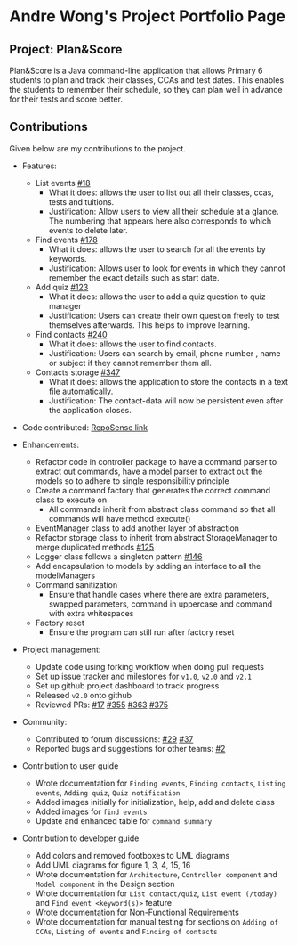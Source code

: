 # Andre Wong's Project Portfolio Page

## Project: Plan&Score

Plan&Score is a Java command-line application that allows Primary 6 students to plan and track their classes, CCAs and test dates. This enables the students to remember their schedule, so they can plan well in advance for their tests and score better.

## Contributions
Given below are my contributions to the project.
* Features:
    * List events [#18](https://github.com/AY2021S1-CS2113T-W12-4/tp/pull/18)
        * What it does: allows the user to list out all their classes, ccas, tests and tuitions.
        * Justification: Allow users to view all their schedule at a glance. The numbering that appears here also corresponds to which events to delete later.
    * Find events [#178](https://github.com/AY2021S1-CS2113T-W12-4/tp/pull/178)
        * What it does: allows the user to search for all the events by keywords.
        * Justification: Allows user to look for events in which they cannot remember the exact details such as start date.
    * Add quiz [#123](https://github.com/AY2021S1-CS2113T-W12-4/tp/pull/123)
        * What it does: allows the user to add a quiz question to quiz manager
        * Justification: Users can create their own question freely to test themselves afterwards. This helps to improve learning.
    * Find contacts [#240](https://github.com/AY2021S1-CS2113T-W12-4/tp/pull/240)
        * What it does: allows the user to find contacts.
        * Justification: Users can search by email, phone number , name or subject if they cannot remember them all.
    * Contacts storage [#347](https://github.com/AY2021S1-CS2113T-W12-4/tp/pull/347)
        * What it does: allows the application to store the contacts in a text file automatically.
        * Justification: The contact-data will now be persistent even after the application closes.

* Code contributed: [RepoSense link](https://nus-cs2113-ay2021s1.github.io/tp-dashboard/#breakdown=true&search=&sort=groupTitle&sortWithin=title&since=2020-09-27&timeframe=commit&mergegroup=&groupSelect=groupByRepos&checkedFileTypes=docs~functional-code~test-code~other&tabOpen=true&tabType=authorship&tabAuthor=AndreWongZH&tabRepo=AY2021S1-CS2113T-W12-4%2Ftp%5Bmaster%5D&authorshipIsMergeGroup=false&authorshipFileTypes=docs~functional-code~test-code~other)

* Enhancements:
    * Refactor code in controller package to have a command parser to extract out commands, have a model parser to extract out the models so to adhere to single responsibility principle
    * Create a command factory that generates the correct command class to execute on
        * All commands inherit from abstract class command so that all commands will have method execute()
    * EventManager class to add another layer of abstraction
    * Refactor storage class to inherit from abstract StorageManager to merge duplicated methods [#125](https://github.com/AY2021S1-CS2113T-W12-4/tp/pull/125)
    * Logger class follows a singleton pattern [#146](https://github.com/AY2021S1-CS2113T-W12-4/tp/pull/146)
    * Add encapsulation to models by adding an interface to all the modelManagers
    * Command sanitization
        * Ensure that handle cases where there are extra parameters, swapped parameters, command in uppercase and command with extra whitespaces
    * Factory reset
        * Ensure the program can still run after factory reset

* Project management:
    * Update code using forking workflow when doing pull requests
    * Set up issue tracker and milestones for `v1.0`, `v2.0` and `v2.1`
    * Set up github project dashboard to track progress
    * Released `v2.0` onto github
    * Reviewed PRs: [#17](https://github.com/AY2021S1-CS2113T-W12-4/tp/pull/17) [#355](https://github.com/AY2021S1-CS2113T-W12-4/tp/pull/355) [#363](https://github.com/AY2021S1-CS2113T-W12-4/tp/pull/363) [#375](https://github.com/AY2021S1-CS2113T-W12-4/tp/pull/375)

* Community:
    * Contributed to forum discussions: [#29](https://github.com/nus-cs2113-AY2021S1/forum/issues/29) [#37](https://github.com/nus-cs2113-AY2021S1/forum/issues/87)
    * Reported bugs and suggestions for other teams: [#2](https://github.com/nus-cs2113-AY2021S1/tp/pull/2)

* Contribution to user guide
    * Wrote documentation for `Finding events`, `Finding contacts`, `Listing events`, `Adding quiz`, `Quiz notification`
    * Added images initially for initialization, help, add and delete class
    * Added images for `find events`
    * Update and enhanced table for `command summary`

* Contribution to developer guide
    * Add colors and removed footboxes to UML diagrams
    * Add UML diagrams for figure 1, 3, 4, 15, 16
    * Wrote documentation for `Architecture`, `Controller component` and `Model component` in the Design section
    * Wrote documentation for `List contact/quiz`, `List event (/today)` and `Find event <keyword(s)>` feature
    * Wrote documentation for Non-Functional Requirements
    * Wrote documentation for manual testing for sections on `Adding of CCAs`, `Listing of events` and `Finding of contacts`
